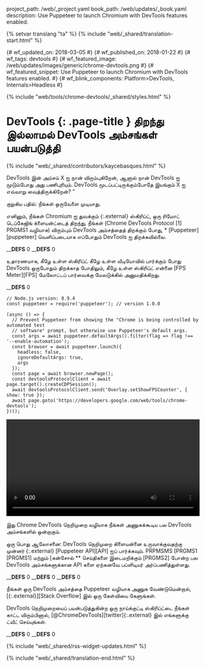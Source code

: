 project_path: /web/_project.yaml
book_path: /web/updates/_book.yaml
description: Use Puppeteer to launch Chromium with DevTools features enabled.

{% setvar translang "ta" %}
{% include "web/_shared/translation-start.html" %}

{# wf_updated_on: 2018-03-05 #}
{# wf_published_on: 2018-01-22 #}
{# wf_tags: devtools #}
{# wf_featured_image: /web/updates/images/generic/chrome-devtools.png #}
{# wf_featured_snippet: Use Puppeteer to launch Chromium with DevTools features enabled. #}
{# wf_blink_components: Platform>DevTools, Internals>Headless #}

{% include "web/tools/chrome-devtools/_shared/styles.html" %}

# DevTools {: .page-title } திறந்து இல்லாமல் DevTools அம்சங்கள் பயன்படுத்தி

{% include "web/_shared/contributors/kaycebasques.html" %}

DevTools இன் அம்சம் X ஐ நான் விரும்புகிறேன், ஆனால் நான் DevTools ஐ மூடும்போது அது பணிபுரியும். DevTools மூடப்பட்டிருக்கும்போதே இயங்கும் X ஐ எவ்வாறு வைத்திருக்கிறேன்? "

குறுகிய பதில்: நீங்கள் ஒருவேளை முடியாது.

எனினும், நீங்கள் Chromium ஐ துவக்கும் {:.external} ஸ்கிரிப்ட், ஒரு ரிமோட் டெப்கேஜிங் க்ளையன்ட்டைத் திறந்து, நீங்கள் (Chrome DevTools Protocol [1] PRGMS1 வழியாக) விரும்பும் DevTools அம்சத்தைத் திறக்கும் போது, ​​* [Puppeteer][puppeteer] வெளிப்படையாக எப்போதும் DevTools ஐ திறக்கவில்லை.

____DEFS__ 0
____DEFS__ 0

உதாரணமாக, கீழே உள்ள ஸ்கிரிப்ட் கீழே உள்ள வீடியோவில் பார்க்கும் போது DevTools ஒருபோதும் திறக்காத போதிலும், கீழே உள்ள ஸ்கிரிப்ட் என்னை [FPS Meter][FPS] மேலோட்டப் பார்வைக்கு மேலடுக்கில் அனுமதிக்கிறது.

____DEFS__ 0

    // Node.js version: 8.9.4
    const puppeteer = require('puppeteer'); // version 1.0.0

    (async () => {
      // Prevent Puppeteer from showing the "Chrome is being controlled by automated test
      // software" prompt, but otherwise use Puppeteer's default args.
      const args = await puppeteer.defaultArgs().filter(flag => flag !== '--enable-automation');
      const browser = await puppeteer.launch({
        headless: false,
        ignoreDefaultArgs: true,
        args
      });
      const page = await browser.newPage();
      const devtoolsProtocolClient = await page.target().createCDPSession();
      await devtoolsProtocolClient.send('Overlay.setShowFPSCounter', { show: true });
      await page.goto('https://developers.google.com/web/tools/chrome-devtools');
    })();

<style>  video { width: 100%; } </style>

<video controls>  <source src="https://storage.googleapis.com/webfundamentals-assets/updates/2018/01/devtools.mp4"> </video>

இது Chrome DevTools நெறிமுறை வழியாக நீங்கள் அணுகக்கூடிய பல DevTools அம்சங்களில் ஒன்றாகும்.

ஒரு பொது ஆலோசனை: DevTools நெறிமுறை கிளையன்னை உருவாக்குவதற்கு முன்னர் {:.external} [Puppeteer API][API] ஐப் பார்க்கவும். PRPMSMS [PRGMS1 [PRGMS1] மற்றும் [கன்சோல் ** செய்திகளை இடைமறிக்கும் [PRGMS2] போன்ற பல DevTools அம்சங்களுக்கான API களை ஏற்கனவே பப்ளிடியர் அர்ப்பணித்துள்ளது.

____DEFS__ 0
____DEFS__ 0
____DEFS__ 0

நீங்கள் ஒரு DevTools அம்சத்தை Puppeteer வழியாக அணுக வேண்டுமென்றால், [{:.external}][Stack Overflow] இல் ஒரு கேள்வியை கேளுங்கள்.

DevTools நெறிமுறையைப் பயன்படுத்துகின்ற ஒரு நாய்க்குட்டி ஸ்கிரிப்ட்டை நீங்கள் காட்ட விரும்பினால், [@ChromeDevTools][twitter]{:.external} இல் எங்களுக்கு ட்வீட் செய்யுங்கள்.

____DEFS__ 0
____DEFS__ 0

{% include "web/_shared/rss-widget-updates.html" %}

{% include "web/_shared/translation-end.html" %}
